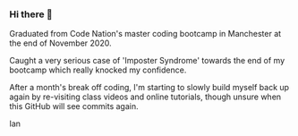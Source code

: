 ### Hi there 👋

Graduated from Code Nation's master coding bootcamp in Manchester at the end of November 2020.

Caught a very serious case of 'Imposter Syndrome' towards the end of my bootcamp which really knocked my confidence.  

After a month's break off coding, I'm starting to slowly build myself back up again by re-visiting class videos and online 
tutorials, though unsure when this GitHub will see commits again.


Ian 

